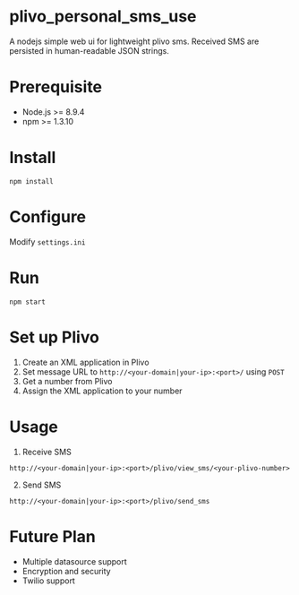 # plivo_personal_sms_use
A nodejs simple web ui for lightweight plivo sms. Received SMS are persisted in human-readable JSON strings.

# Prerequisite
* Node.js >= 8.9.4
* npm >= 1.3.10

# Install
```
npm install
```

# Configure
Modify `settings.ini`

# Run
```
npm start
```

# Set up Plivo
1. Create an XML application in Plivo
2. Set message URL to `http://<your-domain|your-ip>:<port>/` using `POST`
3. Get a number from Plivo
4. Assign the XML application to your number

# Usage
1. Receive SMS
```
http://<your-domain|your-ip>:<port>/plivo/view_sms/<your-plivo-number>
```
2. Send SMS
```
http://<your-domain|your-ip>:<port>/plivo/send_sms
```

# Future Plan
* Multiple datasource support
* Encryption and security
* Twilio support
